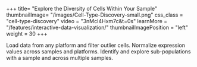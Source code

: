 +++
title= "Explore the Diversity of Cells Within Your Sample"
thumbnailImage= "/images/Cell-Type-Discovery-small.png"
css_class =  "cell-type-discovery"
video =  "3nMcI4Hxm7c&t=0s"
learnMore =  "/features/interactive-data-visualization/"
thumbnailImagePosition = "left"
weight = 30
+++


Load data from any platform and filter outlier cells. Normalize expression values across samples and platforms. Identify and explore sub-populations with a sample and across multiple samples.
